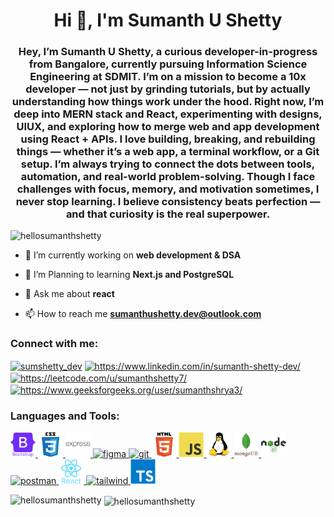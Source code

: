 <h1 align="center">Hi 👋, I'm Sumanth U Shetty</h1>
<h3 align="center">Hey, I’m Sumanth U Shetty, a curious developer-in-progress from Bangalore, currently pursuing Information Science Engineering at SDMIT. I’m on a mission to become a 10x developer — not just by grinding tutorials, but by actually understanding how things work under the hood. Right now, I’m deep into MERN stack and React, experimenting with designs, UIUX, and exploring how to merge web and app development using React + APIs. I love building, breaking, and rebuilding things — whether it’s a web app, a terminal workflow, or a Git setup. I’m always trying to connect the dots between tools, automation, and real-world problem-solving. Though I face challenges with focus, memory, and motivation sometimes, I never stop learning. I believe consistency beats perfection — and that curiosity is the real superpower.</h3>

<p align="left"> <img src="https://komarev.com/ghpvc/?username=hellosumanthshetty&label=Profile%20views&color=0e75b6&style=flat" alt="hellosumanthshetty" /> </p>

- 🔭 I’m currently working on **web development & DSA**

- 🌱 I’m Planning to learning **Next.js and PostgreSQL**

- 💬 Ask me about **react**

- 📫 How to reach me **sumanthushetty.dev@outlook.com**

<h3 align="left">Connect with me:</h3>
<p align="left">
<a href="https://twitter.com/sumshetty_dev" target="blank"><img align="center" src="https://raw.githubusercontent.com/rahuldkjain/github-profile-readme-generator/master/src/images/icons/Social/twitter.svg" alt="sumshetty_dev" height="30" width="40" /></a>
<a href="https://linkedin.com/in/https://www.linkedin.com/in/sumanth-shetty-dev/" target="blank"><img align="center" src="https://raw.githubusercontent.com/rahuldkjain/github-profile-readme-generator/master/src/images/icons/Social/linked-in-alt.svg" alt="https://www.linkedin.com/in/sumanth-shetty-dev/" height="30" width="40" /></a>
<a href="https://www.leetcode.com/https://leetcode.com/u/sumanthshetty7/" target="blank"><img align="center" src="https://raw.githubusercontent.com/rahuldkjain/github-profile-readme-generator/master/src/images/icons/Social/leet-code.svg" alt="https://leetcode.com/u/sumanthshetty7/" height="30" width="40" /></a>
<a href="https://auth.geeksforgeeks.org/user/https://www.geeksforgeeks.org/user/sumanthshrya3/" target="blank"><img align="center" src="https://raw.githubusercontent.com/rahuldkjain/github-profile-readme-generator/master/src/images/icons/Social/geeks-for-geeks.svg" alt="https://www.geeksforgeeks.org/user/sumanthshrya3/" height="30" width="40" /></a>
</p>

<h3 align="left">Languages and Tools:</h3>
<p align="left"> <a href="https://getbootstrap.com" target="_blank" rel="noreferrer"> <img src="https://raw.githubusercontent.com/devicons/devicon/master/icons/bootstrap/bootstrap-plain-wordmark.svg" alt="bootstrap" width="40" height="40"/> </a> <a href="https://www.w3schools.com/css/" target="_blank" rel="noreferrer"> <img src="https://raw.githubusercontent.com/devicons/devicon/master/icons/css3/css3-original-wordmark.svg" alt="css3" width="40" height="40"/> </a> <a href="https://expressjs.com" target="_blank" rel="noreferrer"> <img src="https://raw.githubusercontent.com/devicons/devicon/master/icons/express/express-original-wordmark.svg" alt="express" width="40" height="40"/> </a> <a href="https://www.figma.com/" target="_blank" rel="noreferrer"> <img src="https://www.vectorlogo.zone/logos/figma/figma-icon.svg" alt="figma" width="40" height="40"/> </a> <a href="https://git-scm.com/" target="_blank" rel="noreferrer"> <img src="https://www.vectorlogo.zone/logos/git-scm/git-scm-icon.svg" alt="git" width="40" height="40"/> </a> <a href="https://www.w3.org/html/" target="_blank" rel="noreferrer"> <img src="https://raw.githubusercontent.com/devicons/devicon/master/icons/html5/html5-original-wordmark.svg" alt="html5" width="40" height="40"/> </a> <a href="https://developer.mozilla.org/en-US/docs/Web/JavaScript" target="_blank" rel="noreferrer"> <img src="https://raw.githubusercontent.com/devicons/devicon/master/icons/javascript/javascript-original.svg" alt="javascript" width="40" height="40"/> </a> <a href="https://www.linux.org/" target="_blank" rel="noreferrer"> <img src="https://raw.githubusercontent.com/devicons/devicon/master/icons/linux/linux-original.svg" alt="linux" width="40" height="40"/> </a> <a href="https://www.mongodb.com/" target="_blank" rel="noreferrer"> <img src="https://raw.githubusercontent.com/devicons/devicon/master/icons/mongodb/mongodb-original-wordmark.svg" alt="mongodb" width="40" height="40"/> </a> <a href="https://nodejs.org" target="_blank" rel="noreferrer"> <img src="https://raw.githubusercontent.com/devicons/devicon/master/icons/nodejs/nodejs-original-wordmark.svg" alt="nodejs" width="40" height="40"/> </a> <a href="https://postman.com" target="_blank" rel="noreferrer"> <img src="https://www.vectorlogo.zone/logos/getpostman/getpostman-icon.svg" alt="postman" width="40" height="40"/> </a> <a href="https://reactjs.org/" target="_blank" rel="noreferrer"> <img src="https://raw.githubusercontent.com/devicons/devicon/master/icons/react/react-original-wordmark.svg" alt="react" width="40" height="40"/> </a> <a href="https://tailwindcss.com/" target="_blank" rel="noreferrer"> <img src="https://www.vectorlogo.zone/logos/tailwindcss/tailwindcss-icon.svg" alt="tailwind" width="40" height="40"/> </a> <a href="https://www.typescriptlang.org/" target="_blank" rel="noreferrer"> <img src="https://raw.githubusercontent.com/devicons/devicon/master/icons/typescript/typescript-original.svg" alt="typescript" width="40" height="40"/> </a> </p>

<p><img align="left" src="https://github-readme-stats.vercel.app/api/top-langs?username=hellosumanthshetty&show_icons=true&locale=en&layout=compact" alt="hellosumanthshetty" /></p>

<p>&nbsp;<img align="center" src="https://github-readme-stats.vercel.app/api?username=hellosumanthshetty&show_icons=true&locale=en" alt="hellosumanthshetty" /></p>

